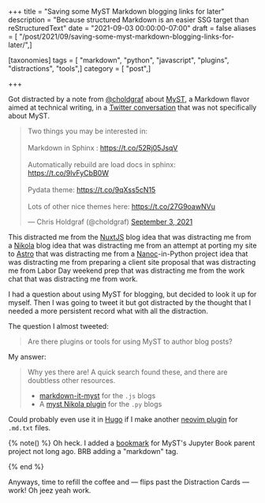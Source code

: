 +++
title = "Saving some MyST Markdown blogging links for later"
description = "Because structured Markdown is an easier SSG target than reStructuredText"
date = "2021-09-03 00:00:00-07:00"
draft = false
aliases = [ "/post/2021/09/saving-some-myst-markdown-blogging-links-for-later/",]

[taxonomies]
tags = [ "markdown", "python", "javascript", "plugins", "distractions", "tools",]
category = [ "post",]

+++

Got distracted by a note from [@choldgraf][choldgraf] about [MyST][myst], a
Markdown flavor aimed at technical writing, in a [Twitter
conversation][tweet-thread] that was not specifically about MyST.

<blockquote class="twitter-tweet">
<p lang="en" dir="ltr">
Two things you may be interested in:
<br><br>
Markdown in Sphinx :
<a href="https://t.co/52Rj05JsqV">https://t.co/52Rj05JsqV</a>
<br><br>
Automatically rebuild are load docs in sphinx:
<a href="https://t.co/9lvFyCbB0W">https://t.co/9lvFyCbB0W</a>
<br><br>
Pydata theme:
<a href="https://t.co/9qXss5cN15">https://t.co/9qXss5cN15</a>
<br><br>
Lots of other nice themes here:
<a href="https://t.co/27G9oawNVu">https://t.co/27G9oawNVu</a>
</p>
&mdash; Chris Holdgraf (@choldgraf)
<a
href="https://twitter.com/choldgraf/status/1433802076438482949?ref_src=twsrc%5Etfw"
>September 3, 2021</a></blockquote> <script async
src="https://platform.twitter.com/widgets.js" charset="utf-8"></script>

This distracted me from the [NuxtJS][nuxtjs] blog idea that was distracting me
from a [Nikola][nikola] blog idea that was distracting me from an attempt at
porting my site to [Astro][astro] that was distracting me from a
[Nanoc][nanoc]-in-Python project idea that was distracting me from preparing a
client site proposal that was distracting me from Labor Day weekend prep that
was distracting me from the work chat that was distracting me from work.

I had a question about using MyST for blogging, but decided to look it up for
myself. Then I was going to tweet it but got distracted by the thought that I
needed a more persistent record what with all the distraction.

The question I almost tweeted:

> Are there plugins or tools for using MyST to author blog posts?

My answer:

> Why yes there are! A quick search found these, and there are doubtless
> other resources.
>
> - [markdown-it-myst][] for the `.js` blogs
> - A [myst Nikola plugin][myst-nikola-plugin] for the `.py` blogs

Could probably even use it in [Hugo][hugo] if I make another [neovim
plugin][neovim-plugin] for `.md.txt` files.

{% note() %}
Oh heck. I added a [bookmark][] for MyST's Jupyter Book parent project not long
ago.  BRB adding a "markdown" tag.

[bookmark]: /bookmark/2021/01/jupyterbook-org/
{% end %}

Anyways, time to refill the coffee and — flips past the Distraction Cards
— work! Oh jeez yeah work.

[tweet-thread]: https://twitter.com/willmcgugan/status/1433735471323099139
[choldgraf]: https://twitter.com/choldgraf
[myst]: https://myst-parser.readthedocs.io/en/latest/
[nuxtjs]: https://nuxtjs.org/
[nikola]: /tags/nikola
[nanoc]: https://nanoc.app
[astro]: https://astro.build
[markdown-it-myst]: https://github.com/executablebooks/markdown-it-myst
[myst-nikola-plugin]: https://plugins.getnikola.com/v8/myst/
[hugo]: /tags/hugo
[neovim-plugin]: /post/2021/08/trying-a-thing-with-neovim
